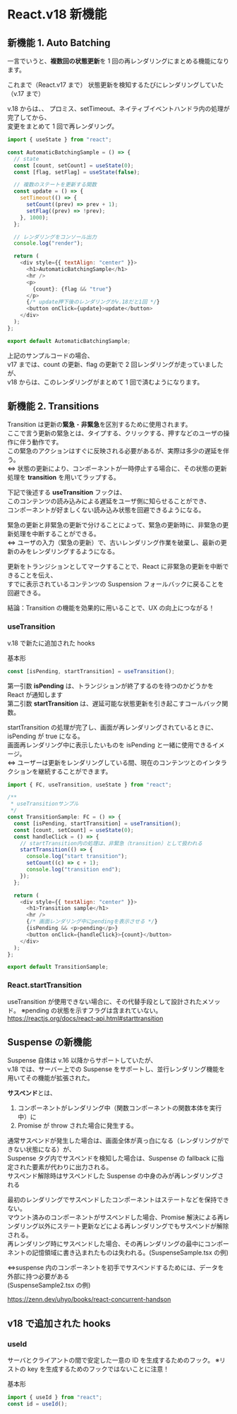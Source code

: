 # React.v18 新機能

## 新機能 1. Auto Batching

一言でいうと、**複数回の状態更新**を 1 回の再レンダリングにまとめる機能になります。

これまで（React.v17 まで）
状態更新を検知するたびにレンダリングしていた（v.17 まで）

v.18 からは、、
プロミス、setTimeout、ネイティブイベントハンドラ内の処理が完了してから、\
変更をまとめて 1 回で再レンダリング。

```js
import { useState } from "react";

const AutomaticBatchingSample = () => {
  // state
  const [count, setCount] = useState(0);
  const [flag, setFlag] = useState(false);

  // 複数のステートを更新する関数
  const update = () => {
    setTimeout(() => {
      setCount((prev) => prev + 1);
      setFlag((prev) => !prev);
    }, 1000);
  };

  // レンダリングをコンソール出力
  console.log("render");

  return (
    <div style={{ textAlign: "center" }}>
      <h1>AutomaticBatchingSample</h1>
      <hr />
      <p>
        {count}: {flag && "true"}
      </p>
      {/* update押下後のレンダリングがv.18だと1回 */}
      <button onClick={update}>update</button>
    </div>
  );
};

export default AutomaticBatchingSample;
```

上記のサンプルコードの場合、\
v17 までは、count の更新、flag の更新で 2 回レンダリングが走っていましたが、\
v18 からは、このレンダリングがまとめて 1 回で済むようになります。

## 新機能 2. Transitions

Transition は更新の**緊急**・**非緊急**を区別するために使用されます。\
ここで言う更新の緊急とは、タイプする、クリックする、押すなどのユーザの操作に伴う動作です。\
この緊急のアクションはすぐに反映される必要があるが、実際は多少の遅延を伴う。\
⇔ 状態の更新により、コンポーネントが一時停止する場合に、その状態の更新処理を **transition** を用いてラップする。

下記で後述する **useTransition** フックは、\
このコンテンツの読み込みによる遅延をユーザ側に知らせることができ、\
コンポーネントが好ましくない読み込み状態を回避できるようになる。

緊急の更新と非緊急の更新で分けることによって、緊急の更新時に、非緊急の更新処理を中断することができる。\
⇔ ユーザの入力（緊急の更新）で、古いレンダリング作業を破棄し、最新の更新のみをレンダリングするようになる。

更新をトランジションとしてマークすることで、React に非緊急の更新を中断できることを伝え、\
すでに表示されているコンテンツの Suspension フォールバックに戻ることを回避できる。

結論：Transition の機能を効果的に用いることで、UX の向上につながる！

### useTransition

v.18 で新たに追加された hooks

基本形

```js
const [isPending, startTransition] = useTransition();
```

第一引数 **isPending** は、トランジションが終了するのを待つのかどうかを React が通知します\
第二引数 **startTransition** は、遅延可能な状態更新を引き起こすコールバック関数。

startTransition の処理が完了し、画面が再レンダリングされているときに、isPending が true になる。\
画面再レンダリング中に表示したいものを isPending と一緒に使用できるイメージ。\
⇔ ユーザーは更新をレンダリングしている間、現在のコンテンツとのインタラクションを継続することができます。

```js
import { FC, useTransition, useState } from "react";

/**
 * useTransitionサンプル
 */
const TransitionSample: FC = () => {
  const [isPending, startTransition] = useTransition();
  const [count, setCount] = useState(0);
  const handleClick = () => {
    // startTransition内の処理は、非緊急（transition）として扱われる
    startTransition(() => {
      console.log("start transition");
      setCount((c) => c + 1);
      console.log("transition end");
    });
  };

  return (
    <div style={{ textAlign: "center" }}>
      <h1>Transition sample</h1>
      <hr />
      {/* 画面レンダリング中にpendingを表示させる */}
      {isPending && <p>pending</p>}
      <button onClick={handleClick}>{count}</button>
    </div>
  );
};

export default TransitionSample;
```

### React.startTransition

useTransition が使用できない場合に、その代替手段として設計されたメソッド。
※pending の状態を示すフラグは含まれていない。
<https://reactjs.org/docs/react-api.html#starttransition>

## Suspense の新機能

Suspense 自体は v.16 以降からサポートしていたが、\
v.18 では、サーバー上での Suspense をサポートし、並行レンダリング機能を用いてその機能が拡張された。

**サスペンド**とは、

1. コンポーネントがレンダリング中（関数コンポーネントの関数本体を実行中）に
2. Promise が throw された場合に発生する。

通常サスペンドが発生した場合は、画面全体が真っ白になる（レンダリングができない状態になる）が、\
Suspense タグ内でサスペンドを検知した場合は、Suspense の fallback に指定された要素が代わりに出力される。\
サスペンド解除時はサスペンドした Suspense の中身のみが再レンダリングされる

最初のレンダリングでサスペンドしたコンポーネントはステートなどを保持できない。\
マウント済みのコンポーネントがサスペンドした場合、Promise 解決による再レンダリング以外にステート更新などによる再レンダリングでもサスペンドが解除される。\
再レンダリング時にサスペンドした場合、その再レンダリングの最中にコンポーネントの記憶領域に書き込まれたものは失われる。(SuspenseSample.tsx の例)

⇔suspense 内のコンポーネントを初手でサスペンドするためには、データを外部に持つ必要がある\
(SuspenseSample2.tsx の例)

<https://zenn.dev/uhyo/books/react-concurrent-handson>

## v18 で追加された hooks

### useId

サーバとクライアントの間で安定した一意の ID を生成するためのフック。
※リストの key を生成するためのフックではないことに注意！

基本形

```js
import { useId } from "react";
const id = useId();
```
